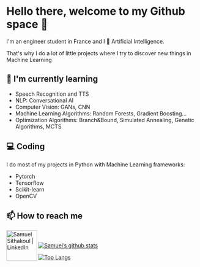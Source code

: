 # Hello there, welcome to my Github space 👋

<!--
**Rubiksman78/Rubiksman78** is a ✨ _special_ ✨ repository because its `README.md` (this file) appears on your GitHub profile.

Here are some ideas to get you started:

- 🔭 I’m currently working on ...
- 🌱 I’m currently learning ...
- 👯 I’m looking to collaborate on ...
- 🤔 I’m looking for help with ...
- 💬 Ask me about ...
- 📫 How to reach me: ...
- 😄 Pronouns: ...
- ⚡ Fun fact: ...
-->

I'm an engineer student in France and I 💟 Artificial Intelligence. 

That's why I do a lot of little projects where I try to discover new things in Machine Learning 

## 🌱 I'm currently learning

- Speech Recognition and TTS
- NLP: Conversational AI
- Computer Vision: GANs, CNN
- Machine Learning Algorithms: Random Forests, Gradient Boosting...
- Optimization Algorithms: Branch&Bound, Simulated Annealing, Genetic Algorithms, MCTS

## 💻 Coding

I do most of my projects in Python with Machine Learning frameworks:
- Pytorch
- Tensorflow
- Scikit-learn
- OpenCV

## 📫 How to reach me

<a href="https://www.linkedin.com/in/samuel-sithakoul/"><img align="left" src="https://img.shields.io/badge/linkedin-%230077B5.svg?style=for-the-badge&logo=linkedin&logoColor=white" alt="Samuel Sithakoul | LinkedIn" width="80px"/></a><br />


[![Samuel’s github stats](https://github-readme-stats.vercel.app/api?username=rubiksman78)](https://github.com/rubiksman78)

[![Top Langs](https://github-readme-stats.vercel.app/api/top-langs/?username=rubiksman78&layout=compact)](https://github.com/rubiksman78)

